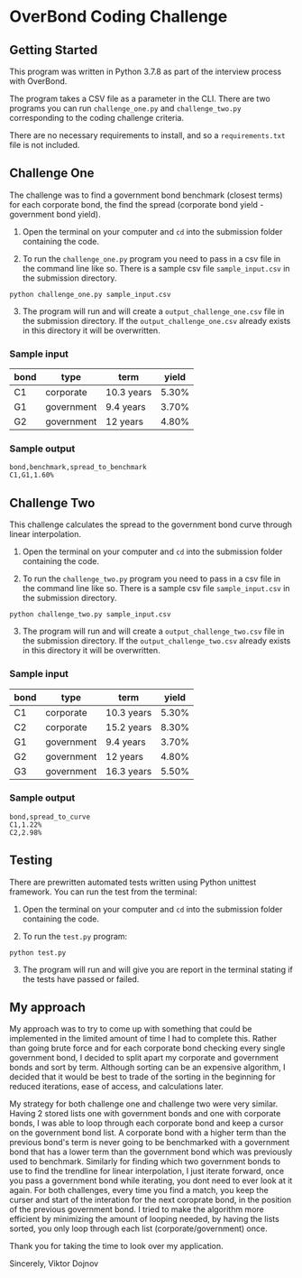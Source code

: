 # OverBond Coding Challenge

## Getting Started

This program was written in Python 3.7.8 as part of the interview process with OverBond.

The program takes a CSV file as a parameter in the CLI. There are two programs you can run ```challenge_one.py``` and ```challenge_two.py``` corresponding to the coding challenge criteria.

There are no necessary requirements to install, and so a ```requirements.txt``` file is not included.

## Challenge One

The challenge was to find a government bond benchmark (closest terms) for each corporate bond, the find the spread (corporate bond yield - government bond yield). 

1. Open the terminal on your computer and ```cd``` into the submission folder containing the code.

2. To run the ```challenge_one.py``` program you need to pass in a csv file in the command line like so. There is a sample csv file ```sample_input.csv``` in the submission directory.

```Shell
python challenge_one.py sample_input.csv
```

3. The program will run and will create a ```output_challenge_one.csv``` file in the submission directory. If the ```output_challenge_one.csv``` already exists in this directory it will be overwritten.

### Sample input

| bond   | type       | term        | yield |
|--------|------------|-------------|-------|
| C1     | corporate  | 10.3 years  | 5.30% |
| G1     | government | 9.4 years   | 3.70% |
| G2     | government | 12 years    | 4.80% |

### Sample output

```csv
bond,benchmark,spread_to_benchmark
C1,G1,1.60%
```

## Challenge Two

This challenge calculates the spread to the government bond curve through linear interpolation.

1. Open the terminal on your computer and ```cd``` into the submission folder containing the code.

2. To run the ```challenge_two.py``` program you need to pass in a csv file in the command line like so. There is a sample csv file ```sample_input.csv``` in the submission directory.

```Shell
python challenge_two.py sample_input.csv
```

3. The program will run and will create a ```output_challenge_two.csv``` file in the submission directory. If the ```output_challenge_two.csv``` already exists in this directory it will be overwritten.

### Sample input

| bond   | type       | term        | yield |
|--------|------------|-------------|-------|
| C1     | corporate  | 10.3 years  | 5.30% |
| C2     | corporate  | 15.2 years  | 8.30% |
| G1     | government | 9.4 years   | 3.70% |
| G2     | government | 12 years    | 4.80% |
| G3     | government | 16.3 years  | 5.50% |

### Sample output

```csv
bond,spread_to_curve
C1,1.22%
C2,2.98%
```

## Testing

There are prewritten automated tests written using Python unittest framework. You can run the test from the terminal:

1. Open the terminal on your computer and ```cd``` into the submission folder containing the code.

2. To run the ```test.py``` program:

```Shell
python test.py
```

3. The program will run and will give you are report in the terminal stating if the tests have passed or failed.


## My approach

My approach was to try to come up with something that could be implemented in the limited amount of time I had to complete this. Rather than going brute force and for each corporate bond checking every single government bond, I decided to split apart my corporate and government bonds and sort by term. Although sorting can be an expensive algorithm, I decided that it would be best to trade of the sorting in the beginning for reduced iterations, ease of access, and calculations later. 

My strategy for both challenge one and challenge two were very similar. Having 2 stored lists one with government bonds and one with corporate bonds, I was able to loop through each corporate bond and keep a cursor on the government bond list. A corporate bond with a higher term than the previous bond's term is never going to be benchmarked with a government bond that has a lower term than the government bond which was previously used to benchmark. Similarly for finding which two government bonds to use to find the trendline for linear interpolation, I just iterate forward, once you pass a government bond while iterating, you dont need to ever look at it again. For both challenges, every time you find a match, you keep the curser and start of the interation for the next coroprate bond, in the position of the previous government bond. I tried to make the algorithm more efficient by minimizing the amount of looping needed, by having the lists sorted, you only loop through each list (corporate/government) once.

Thank you for taking the time to look over my application.

Sincerely,
Viktor Dojnov

